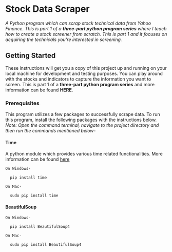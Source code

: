 # Stock Data Scraper
_A Python program which can scrap stock technical data from Yahoo Finance. This is part 1 of a **three-part python program series** where I teach how to create a stock screener from scratch. This is part 1 and it focuses on acquiring the technicals you're interested in screening._

## Getting Started

These instructions will get you a copy of this project up and running on your local machine for development and testing purposes. You can play around with the stocks and indicators to capture the information you want to screen. This is part 1 of a **three-part python program series** and more information can be found **HERE**.


### Prerequisites

This program utilizes a few packages to successfully scrape data. To run this program, install the following packages with the instructions below. 
_Note: Open the command terminal, navigate to the project directory and then run the commands mentioned below-_

#### Time
A python module which provides various time related functionalities. More information can be found [here](https://docs.python.org/3/library/time.html "Time's official documentation page")
```
On Windows-

  pip install time
  
On Mac-
  
  sudo pip install time

```

#### BeautifulSoup
```
On Windows-

  pip install BeautifulSoup4
  
On Mac-
  
  sudo pip install BeautifulSoup4

```

